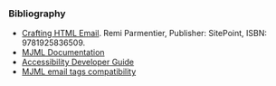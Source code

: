 ### Bibliography
* [Crafting HTML Email](https://www.oreilly.com/library/view/crafting-html-email/9781098140977/). Remi Parmentier, Publisher: SitePoint, ISBN: 9781925836509.
* [MJML Documentation](https://documentation.mjml.io/)
* [Accessibility Developer Guide](https://www.accessibility-developer-guide.com/)
* [MJML email tags compatibility](https://mjml.io/faq#email-clients)